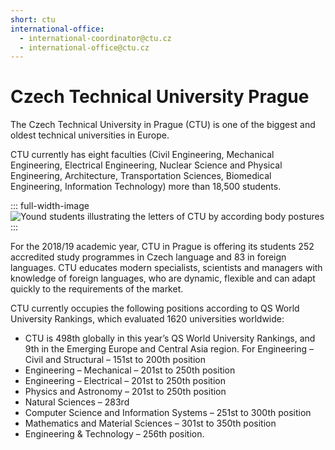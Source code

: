 ```yaml
---
short: ctu
international-office:
  - international-coordinator@ctu.cz
  - international-office@ctu.cz
---
```


# Czech Technical University Prague

The Czech Technical University in Prague (CTU) is one of the biggest and oldest technical universities in Europe.

CTU currently has eight faculties (Civil Engineering, Mechanical Engineering, Electrical Engineering, Nuclear Science and Physical Engineering, Architecture, Transportation Sciences, Biomedical Engineering, Information Technology) more than 18,500 students.

::: full-width-image
![Yound students illustrating the letters of CTU by according body postures](https://www.cvut.cz/sites/default/files/content/2603a70a-6d3f-4ccc-8fc7-005fcd6c90a6/e73602fb-9f40-4cd7-ad34-da1fedf1c813.jpg "Czech Technical University in Prague (CTU)")
:::

For the 2018/19 academic year, CTU in Prague is offering its students 252 accredited study programmes in Czech language and 83 in foreign languages. CTU educates modern specialists, scientists and managers with knowledge of foreign languages, who are dynamic, flexible and can adapt quickly to the requirements of the market.

CTU currently occupies the following positions according to QS World University Rankings, which evaluated 1620 universities worldwide: 

* CTU is 498th globally in this year’s QS World University Rankings, and 9th in the Emerging Europe and Central Asia region. For Engineering – Civil and Structural – 151st to 200th position
* Engineering – Mechanical – 201st to 250th position
* Engineering – Electrical – 201st to 250th position
* Physics and Astronomy – 201st to 250th position
* Natural Sciences – 283rd
* Computer Science and Information Systems – 251st to 300th position
* Mathematics and Material Sciences – 301st to 350th position
* Engineering & Technology – 256th position.
